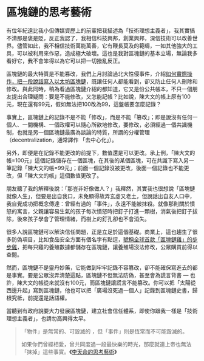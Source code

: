 # 區塊鏈的思考藝術





有位年紀遠比我小但傳媒資歷上的前輩把我描述為「技術理想主義者」，我其實搞不清那是褒是貶，反正我認了，我相信科技興邦，創業興邦，深信技術可以改善世界。儘管如此，我不相信技術萬能萬善，它有鞭長莫及的範疇，一如其他強大的工具，可以被利用來作惡，造成極大破壞。這也是我對區塊鏈的基本立場，無論我多看好它，我不會笨得以為它可以把一切撥亂反正。

區塊鏈的最大特質是不能篡改，我們上月討論過北大性侵事件，介紹[如何實際操作，把一段說話寫入以太坊區塊鏈](https://medium.com/likecoin/hands-on-blockchain-331f6bc7fcce)，既讓任何人都能看到，卻又防止任何人刪除和修改。與此同時，稍為看過區塊鏈介紹的都知道，它又是份公共帳本，不只一個朋友提出合理疑問：要是不能修改，又怎能記帳？比如說，陳大文的帳上原有100元，現在還有99元，假如無法把100改為99，這盤帳要怎麼記錄？

事實上，區塊鏈上的記錄不是不能「修改」，而是不能「篡改」；即是說沒有任何一個人、一間機構、一個政權可以隨心所欲地修改，要修改，必須經過一個共識機制，也就是另一個區塊鏈最廣為談論的特質，所謂的分權管理（decentralization，通常譯作 「去中心化」）。

另外，即便是在記錄不能更改的前提下，數值還是可以更改。承上例，「陳大文的帳=100元」這個記錄儲存在一個區塊，在其後的某個區塊，可在共識下寫入另一筆記錄「陳大文的帳=99元」；前面一個記錄沒被更改，後面一個記錄也不能更改，但「陳大文的帳」這個數值更改了。

朋友聽了我的解釋後說：「那豈非好像做人？」我釋然，其實我也很想說「區塊鏈就像人生」，但要是出自我口，未免顯得故弄玄虛又老土，但說話出自友人口中，我自覺成功把概念傳達：曾經有過的「事件」，永遠不能被抹殺。就像那則關於憤怒的寓言，父親讓容易生氣的孩子每次憤怒時把釘子打進一顆樹，消氣後把釘子拔除，後來孩子學會了管理情緒，而樹上的釘孔卻也不會消失。

很多人說區塊鏈可以解決信任問題，正是立足於這個基礎。商業上，這也趨生了很多防偽項目，比如食品安全方面有個名字有點逗，[號稱全球首款「區塊鏈雞」的步步雞](https://www.jd.com/pinpai/307448.html)，把每只雞的養殖數據都儲存在區塊鏈，讓養殖場沒法修改，公眾購買前得以查閱。

然而，區塊鏈不是靈丹妙藥，它能做到牢牢記錄不容篡改，卻不能確保寫進去的都是事實。要是公眾沒弄清楚這點，區塊鏈不但無法防偽，甚至會為謊言背書 — 也許，陳大文的帳從來就沒有100元，而區塊鏈讓謊言不能篡改。你可以把「太陽從西邊升起」寫到區塊鏈，他也可以把「廣場沒死過一個人」記錄到區塊鏈史書，歸根究柢，前提還是話語權。

當聽到有政府說要大力發展區塊鏈，建立社會信任體系，即使你跟我一樣是「技術理想主義者」，也請勿高興得太早。

> 「物件」是無常的、可毀滅的 ，但「事件」則是恆常而不可能毀滅的。
>
> 如果你們曾經相愛，曾共同度過一段最快樂的時光，那麼就連上帝也無法「抹掉」這些事實。**《**[李天命的思考藝術](http://www.books.com.tw/products/0010019177)**》**


